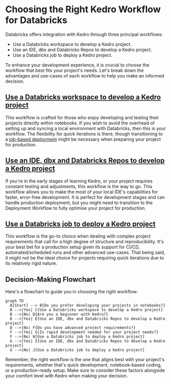 # Choosing the Right Kedro Workflow for Databricks

Databricks offers integration with Kedro through three principal workflows:

- Use a Databricks workspace to develop a Kedro project.
- Use an IDE, dbx and Databricks Repos to develop a Kedro project.
- Use a Databricks job to deploy a Kedro project.

To enhance your development experience, it is crucial to choose the workflow that best fits your project's needs. Let's break down the advantages and use-cases of each workflow to help you make an informed decision.

## [Use a Databricks workspace to develop a Kedro project](./databricks_notebooks_development_workflow.md)

This workflow is crafted for those who enjoy developing and testing their projects directly within notebooks. If you wish to avoid the overhead of setting up and syncing a local environment with Databricks, then this is your workflow. The flexibility for quick iterations is there, though transitioning to a [job-based deployment](#Use-a-Databricks-job-to-deploy-a-Kedro-project) might be necessary when preparing your project for production.

## [Use an IDE, dbx and Databricks Repos to develop a Kedro project](./databricks_ide_development_workflow.md)

If you're in the early stages of learning Kedro, or your project requires constant testing and adjustments, this workflow is the way to go. This workflow allows you to make the most of your local IDE's capabilities for faster, error-free development. It is perfect for development stages and can handle production deployment, but you might need to transition to the Deployment Workflow to fully optimise your project for production.

## [Use a Databricks job to deploy a Kedro project](./databricks_deployment_workflow.md)

This workflow is the go-to choice when dealing with complex project requirements that call for a high degree of structure and reproducibility. It's your best bet for a production setup given its support for CI/CD, automated/scheduled runs and other advanced use-cases. That being said, it might not be the ideal choice for projects requiring quick iterations due to its relatively rigid nature.

## Decision-Making Flowchart

Here's a flowchart to guide you in choosing the right workflow:

```mermaid
graph TD
  A[Start] --> B{Do you prefer developing your projects in notebooks?}
  B -->|Yes| C[Use a Databricks workspace to develop a Kedro project]
  B -->|No| D{Are you a beginner with Kedro?}
  D -->|Yes| E[Use an IDE, dbx and Databricks Repos to develop a Kedro project]
  D -->|No| F{Do you have advanced project requirements?}
  F -->|Yes| G{Is rapid development needed for your project needs?}
  F -->|No| H[Use a Databricks job to deploy a Kedro project]
  G -->|Yes| I[Use an IDE, dbx and Databricks Repos to develop a Kedro project]
  G -->|No| J[Use a Databricks job to deploy a Kedro project]
```

Remember, the right workflow is the one that aligns best with your project's requirements, whether that's quick development, notebook-based coding, or a production-ready setup. Make sure to consider these factors alongside your comfort level with Kedro when making your decision.

